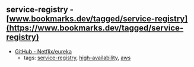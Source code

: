 service-registry - [www.bookmarks.dev/tagged/service-registry](https://www.bookmarks.dev/tagged/service-registry) 
---
* [GitHub - Netflix/eureka](https://github.com/Netflix/eureka)
    * tags: [service-registry](../tags/service-registry.md), [high-availability](../tags/high-availability.md), [aws](../tags/aws.md)
